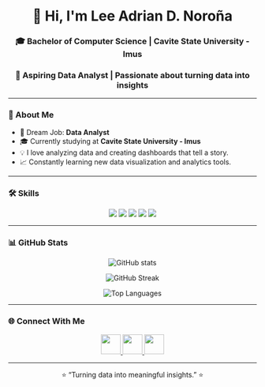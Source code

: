 <h1 align="center">👋 Hi, I'm Lee Adrian D. Noroña</h1>

<h3 align="center">🎓 Bachelor of Computer Science | Cavite State University - Imus</h3>
<h3 align="center">💼 Aspiring Data Analyst | Passionate about turning data into insights</h3>

---

### 🧠 About Me
- 🎯 Dream Job: **Data Analyst**
- 🎓 Currently studying at **Cavite State University - Imus**
- 💡 I love analyzing data and creating dashboards that tell a story.
- 📈 Constantly learning new data visualization and analytics tools.

---

### 🛠️ Skills

<p align="center">
  <img src="https://img.shields.io/badge/Python-3670A0?style=for-the-badge&logo=python&logoColor=ffdd54" />
  <img src="https://img.shields.io/badge/SQL-336791?style=for-the-badge&logo=postgresql&logoColor=white" />
  <img src="https://img.shields.io/badge/Excel-217346?style=for-the-badge&logo=microsoft-excel&logoColor=white" />
  <img src="https://img.shields.io/badge/Power%20BI-F2C811?style=for-the-badge&logo=powerbi&logoColor=black" />
  <img src="https://img.shields.io/badge/Tableau-E97627?style=for-the-badge&logo=tableau&logoColor=white" />
</p>

---

### 📊 GitHub Stats

<p align="center">
  <img src="https://github-readme-stats.vercel.app/api?username=noronaadrian&show_icons=true&theme=tokyonight" alt="GitHub stats" />
</p>

<p align="center">
  <img src="https://github-readme-streak-stats.herokuapp.com/?user=noronaadrian&theme=tokyonight" alt="GitHub Streak" />
</p>

<p align="center">
  <img src="https://github-readme-stats.vercel.app/api/top-langs/?username=noronaadrian&layout=compact&theme=tokyonight" alt="Top Languages" />
</p>

---

### 🌐 Connect With Me

<p align="center">
  <a href="https://www.facebook.com/yourfacebookusername" target="_blank">
    <img src="https://img.icons8.com/color/48/000000/facebook-new.png" width="40" height="40"/>
  </a>
  <a href="mailto:yourgmail@gmail.com" target="_blank">
    <img src="https://img.icons8.com/color/48/000000/gmail--v1.png" width="40" height="40"/>
  </a>
  <a href="https://www.linkedin.com/in/yourlinkedinusername/" target="_blank">
    <img src="https://img.icons8.com/color/48/000000/linkedin.png" width="40" height="40"/>
  </a>
</p>

---

<p align="center">⭐️ “Turning data into meaningful insights.” ⭐️</p>
